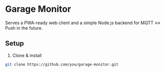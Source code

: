 # Garage Monitor

Serves a PWA-ready web client and a simple Node.js backend for MQTT ↔ Push in the future.

## Setup

1. Clone & install
```bash
git clone https://github.com/you/garage-monitor.git
```
